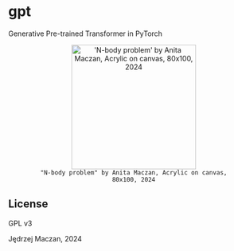# gpt

Generative Pre-trained Transformer in PyTorch

<figure>
<div align="center">
<a href="https://anitamaczan.pl/#problem_n_cial" target="_blank">
<img src="https://anitamaczan.pl/problem_n_cial.jpg" width="250" alt="'N-body problem' by Anita Maczan, Acrylic on canvas, 80x100, 2024">
</a>
</div>
<figcaption><div align="center" style="font-family: monospace; font-size: 0.75rem">"N-body problem" by Anita Maczan, Acrylic on canvas, 80x100, 2024</div></figcaption>
</p>
</figure>

## License

GPL v3

Jędrzej Maczan, 2024
